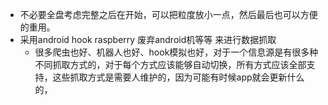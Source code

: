 - 不必要全盘考虑完整之后在开始，可以把粒度放小一点，然后最后也可以方便的重用。
- 采用android hook raspberry 废弃android机等等 来进行数据抓取
  - 很多爬虫也好、机器人也好、hook模拟也好，对于一个信息源是有很多种不同抓取方式的，对于每个方式应该能够自动切换，所有方式应该全部支持，这些抓取方式是需要人维护的，因为可能有时候app就会更新什么的，

